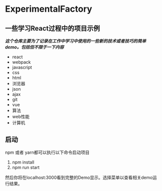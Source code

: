 # ExperimentalFactory
## 一些学习React过程中的项目示例
***这个仓库主要为了记录在工作中学习中使用的一些新的技术或者技巧的简单demo。包括但不限于一下内容***
- react
- webpack
- javascript
- css 
- html 
- 浏览器
- json 
- ajax
- git
- vue
- 算法
- web性能
- 计算机

## 启动

npm 或者 yarn都可以执行以下命令启动项目

1. npm install 
2. npm run start

然后你将在localhost:3000看到完整的Demo显示。选择菜单以查看相关demo运行结果。
